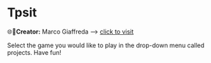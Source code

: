 # Tpsit

🌐💼**Creator:** Marco Giaffreda -->
[click to visit](https://marco-giaffreda-2c-jcmaxwell-2023.github.io/Tpsit-2024/) 

Select the game you would like to play in the drop-down menu called projects. Have fun!
